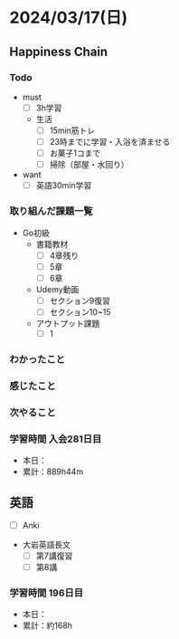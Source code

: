 # 2024/03/17(日)

## Happiness Chain

### Todo

- must
  - [ ] 3h学習
  - 生活
    - [ ] 15min筋トレ
    - [ ] 23時までに学習・入浴を済ませる
    - [ ] お菓子1コまで
    - [ ] 掃除（部屋・水回り）
- want
  - [ ] 英語30min学習

### 取り組んだ課題一覧

- Go初級
  - 書籍教材
    - [ ] 4章残り
    - [ ] 5章
    - [ ] 6章
  - Udemy動画
    - [ ] セクション9復習
    - [ ] セクション10~15
  - アウトプット課題
    - [ ] 1

### わかったこと

### 感じたこと

### 次やること

### 学習時間 入会281日目

- 本日：
- 累計：889h44m

## 英語

- [ ] Anki
- 大岩英語長文
  - [ ] 第7講復習
  - [ ] 第8講

### 学習時間 196日目

- 本日：
- 累計：約168h
